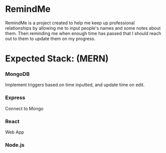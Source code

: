 # RemindMe
 RemindMe is a project created to help me keep up professional relationships by allowing me to input people's names and some notes about them. Then reminding me when enough time has passed that I should reach out to them to update them on my progress. 


# Expected Stack: (MERN)
### MongoDB
Implement triggers based on time inputted, and update time on edit.
### Express
Connect to Mongo
### React
Web App
### Node.js
